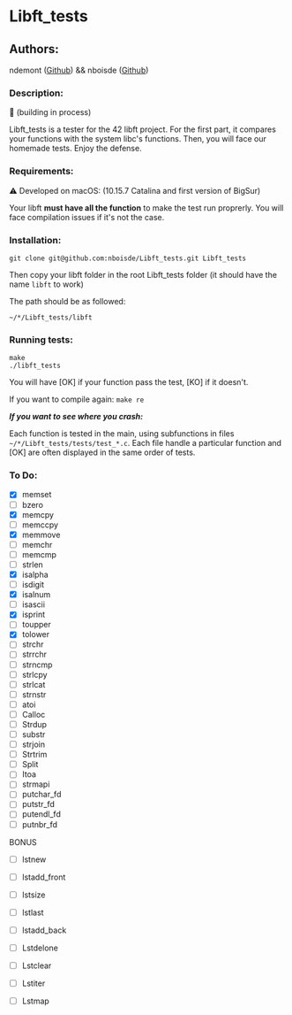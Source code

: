 # Libft_tests
## Authors:
ndemont ([Github](https://github.com/ndemont)) && nboisde ([Github](https://github.com/nboisde))

### Description:
:wrench: (building in process)

Libft_tests is a tester for the 42 libft project. For the first part, it compares your functions with the system libc's functions. Then, you will face our homemade tests.
Enjoy the defense.

### Requirements:
:warning: Developed on macOS: (10.15.7 Catalina and first version of BigSur)

Your libft **must have all the function** to make the test run proprerly. You will face compilation issues if it's not the case.

### Installation:
```
git clone git@github.com:nboisde/Libft_tests.git Libft_tests
```
Then copy your libft folder in the root Libft_tests folder (it should have the name `libft` to work)

The path should be as followed:
```
~/*/Libft_tests/libft
```

### Running tests:
```
make
./libft_tests
```
You will have [OK] if your function pass the test, [KO] if it doesn't.

If you want to compile again: `make re`

***If you want to see where you crash:***

Each function is tested in the main, using subfunctions in files `~/*/Libft_tests/tests/test_*.c`. Each file handle a particular function and [OK] are often displayed in the same order of tests.

### To Do:

- [x] memset
- [ ] bzero
- [x] memcpy
- [ ] memccpy 
- [x] memmove 
- [ ] memchr 
- [ ] memcmp 
- [ ] strlen 
- [x] isalpha 
- [ ] isdigit 
- [x] isalnum 
- [ ] isascii 
- [x] isprint 
- [ ] toupper
- [x] tolower
- [ ] strchr 
- [ ] strrchr 
- [ ] strncmp
- [ ] strlcpy 
- [ ] strlcat
- [ ] strnstr
- [ ] atoi
- [ ] Calloc
- [ ] Strdup
- [ ] substr
- [ ] strjoin
- [ ] Strtrim
- [ ] Split
- [ ] Itoa
- [ ] strmapi
- [ ] putchar_fd
- [ ] putstr_fd
- [ ] putendl_fd
- [ ] putnbr_fd

BONUS

- [ ] lstnew
- [ ] lstadd_front
- [ ] lstsize
- [ ] lstlast
- [ ] lstadd_back
- [ ] Lstdelone
- [ ] Lstclear
- [ ] Lstiter
- [ ] Lstmap

